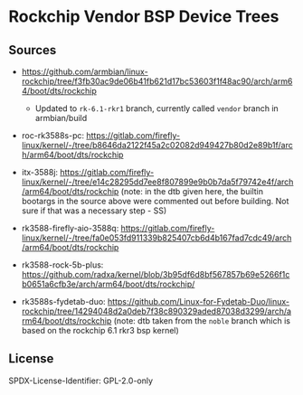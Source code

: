 # Rockchip Vendor BSP Device Trees
## Sources
* <https://github.com/armbian/linux-rockchip/tree/f3fb30ac9de06b41fb621d17bc53603f1f48ac90/arch/arm64/boot/dts/rockchip>
  * Updated to `rk-6.1-rkr1` branch, currently called `vendor` branch in armbian/build

* roc-rk3588s-pc: <https://gitlab.com/firefly-linux/kernel/-/tree/b8646da2122f45a2c02082d949427b80d2e89b1f/arch/arm64/boot/dts/rockchip>

* itx-3588j: <https://gitlab.com/firefly-linux/kernel/-/tree/e14c28295dd7ee8f807899e9b0b7da5f79742e4f/arch/arm64/boot/dts/rockchip>
  (note: in the dtb given here, the builtin bootargs in the source above were commented out
   before building. Not sure if that was a necessary step - SS)

* rk3588-firefly-aio-3588q: <https://gitlab.com/firefly-linux/kernel/-/tree/fa0e053fd911339b825407cb6d4b167fad7cdc49/arch/arm64/boot/dts/rockchip>

* rk3588-rock-5b-plus: <https://github.com/radxa/kernel/blob/3b95df6d8bf567857b69e5266f1cb0651a6cfb3e/arch/arm64/boot/dts/rockchip/>

* rk3588s-fydetab-duo: <https://github.com/Linux-for-Fydetab-Duo/linux-rockchip/tree/14294048d2a0deb7f38c890329aded87038d3299/arch/arm64/boot/dts/rockchip>
  (note: dtb taken from the `noble` branch which is based on the rockchip 6.1 rkr3 bsp kernel)

## License
SPDX-License-Identifier: GPL-2.0-only
